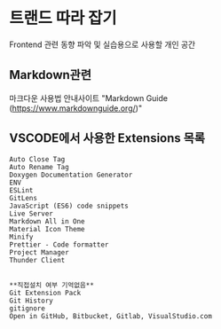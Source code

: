 # 트랜드 따라 잡기
Frontend 관련 동향 파악 및 실습용으로 사용할 개인 공간

## Markdown관련
마크다운 사용법 안내사이트 "Markdown Guide (https://www.markdownguide.org/)"

## VSCODE에서 사용한 Extensions 목록
```
Auto Close Tag
Auto Rename Tag
Doxygen Documentation Generator
ENV
ESLint
GitLens
JavaScript (ES6) code snippets
Live Server
Markdown All in One
Material Icon Theme
Minify
Prettier - Code formatter
Project Manager
Thunder Client


**직접설치 여부 기억없음**
Git Extension Pack
Git History
gitignore
Open in GitHub, Bitbucket, Gitlab, VisualStudio.com
```